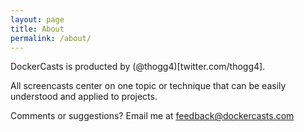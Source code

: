 ```yaml
---
layout: page
title: About
permalink: /about/
---
```

DockerCasts is producted by (@thogg4)[twitter.com/thogg4].

All screencasts center on one topic or technique that can be easily understood and applied to projects.

Comments or suggestions? Email me at feedback@dockercasts.com
